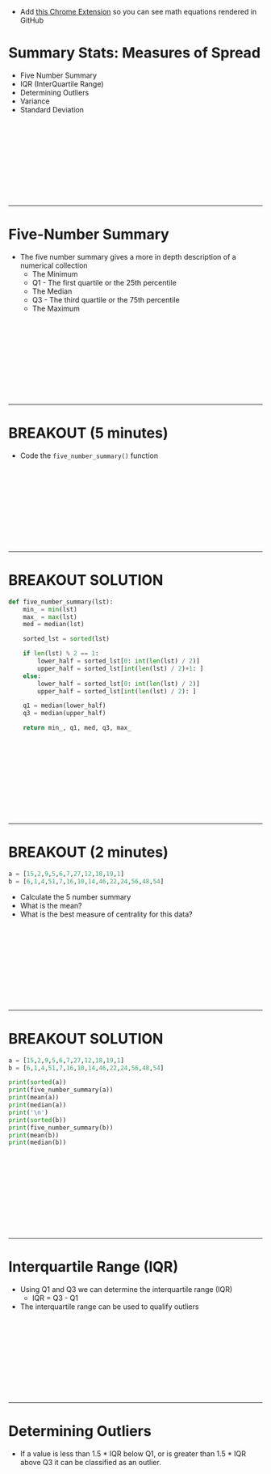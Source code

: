 * Add [this Chrome Extension](https://chrome.google.com/webstore/detail/mathjax-plugin-for-github/ioemnmodlmafdkllaclgeombjnmnbima) so you can see math equations rendered in GitHub

# Summary Stats: Measures of Spread
* Five Number Summary
* IQR (InterQuartile Range)
* Determining Outliers
* Variance
* Standard Deviation




<br><br><br><br><br><br><br><br><br>

---------------------------------------------------------------
# Five-Number Summary
* The five number summary gives a more in depth description of a numerical collection
    * The Minimum
    * Q1 - The first quartile or the 25th percentile
    * The Median
    * Q3 - The third quartile or the 75th percentile
    * The Maximum



<br><br><br><br><br><br><br><br><br>

---------------------------------------------------------------
# BREAKOUT (5 minutes)
* Code the `five_number_summary()` function



<br><br><br><br><br><br><br><br><br>

---------------------------------------------------------------
# BREAKOUT SOLUTION

```python
def five_number_summary(lst):
    min_ = min(lst)
    max_ = max(lst)
    med = median(lst)

    sorted_lst = sorted(lst)

    if len(lst) % 2 == 1:
        lower_half = sorted_lst[0: int(len(lst) / 2)]
        upper_half = sorted_lst[int(len(lst) / 2)+1: ]
    else:
        lower_half = sorted_lst[0: int(len(lst) / 2)]
        upper_half = sorted_lst[int(len(lst) / 2): ]

    q1 = median(lower_half)
    q3 = median(upper_half)

    return min_, q1, med, q3, max_
```


<br><br><br><br><br><br><br><br><br>

---------------------------------------------------------------
# BREAKOUT (2 minutes)

```python
a = [15,2,9,5,6,7,27,12,18,19,1]
b = [6,1,4,51,7,16,10,14,46,22,24,56,48,54]
```

* Calculate the 5 number summary
* What is the mean?
* What is the best measure of centrality for this data?

<br><br><br><br><br><br><br><br><br>

---------------------------------------------------------------
# BREAKOUT SOLUTION

```python
a = [15,2,9,5,6,7,27,12,18,19,1]
b = [6,1,4,51,7,16,10,14,46,22,24,56,48,54]
```

```python
print(sorted(a))
print(five_number_summary(a))
print(mean(a))
print(median(a))
print('\n')
print(sorted(b))
print(five_number_summary(b))
print(mean(b))
print(median(b))
```

<br><br><br><br><br><br><br><br><br>

---------------------------------------------------------------
# Interquartile Range (IQR)
* Using Q1 and Q3 we can determine the interquartile range (IQR)
    * IQR = Q3 - Q1
* The interquartile range can be used to qualify outliers


<br><br><br><br><br><br><br><br><br>

---------------------------------------------------------------
# Determining Outliers
* If a value is less than 1.5 * IQR below Q1, or is greater than 1.5 * IQR above Q3 it can be classified as an outlier. 

